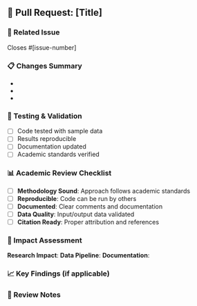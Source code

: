 ## 📝 Pull Request: [Title]

### 🔗 Related Issue
Closes #[issue-number]

### 📋 Changes Summary
- <!-- List of changes made -->
- <!-- Files modified/added -->
- <!-- Methodology updates -->

### 🧪 Testing & Validation
- [ ] Code tested with sample data
- [ ] Results reproducible
- [ ] Documentation updated
- [ ] Academic standards verified

### 📊 Academic Review Checklist
- [ ] **Methodology Sound**: Approach follows academic standards
- [ ] **Reproducible**: Code can be run by others
- [ ] **Documented**: Clear comments and documentation
- [ ] **Data Quality**: Input/output data validated
- [ ] **Citation Ready**: Proper attribution and references

### 🎯 Impact Assessment
**Research Impact**: <!-- How this affects ongoing research -->
**Data Pipeline**: <!-- Changes to data processing -->
**Documentation**: <!-- Updates to papers/reports needed -->

### 📈 Key Findings (if applicable)
<!-- Summarize main results or discoveries -->

### 🔄 Review Notes
<!-- Any specific areas where reviewer attention is needed -->
